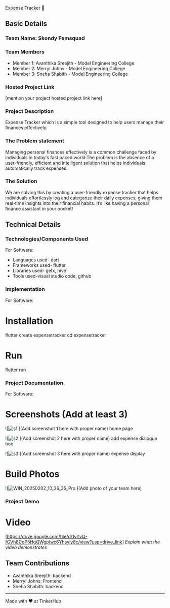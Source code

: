 Expense Tracker 🎯


## Basic Details
### Team Name: Skondy Femsquad


### Team Members
- Member 1: Avanthika Sreejith - Model Engineering College
- Member 2: Merryl Johns - Model Engineering College
- Member 3: Sneha Shabith - Model Engineering College

### Hosted Project Link
[mention your project hosted project link here]

### Project Description
Expense Tracker which is a simple tool designed to help users manage their finances effectively.

### The Problem statement
Managing personal finances effectively is a common challenge faced by individuals in today's fast paced world.The problem is the absence of a user-friendly, efficient and intelligent solution that helps individuals automatically track expenses.

### The Solution
We are solving this by creating a user-friendly expense tracker that helps individuals effortlessly log and categorize their daily expenses, giving them real-time insights into their financial habits. It’s like having a personal finance assistant in your pocket!

## Technical Details
### Technologies/Components Used
For Software:
- Languages used- dart
- Frameworks used- flutter
- Libraries used- getx, hive
- Tools used-visual studio code, github


### Implementation
For Software:
# Installation
flutter create expensetracker
cd expensetracker


# Run
flutter run

### Project Documentation
For Software:

# Screenshots (Add at least 3)
![![s1](https://github.com/user-attachments/assets/c374e23d-271e-4196-b9c7-d76008204763)
](Add screenshot 1 here with proper name)
home page

![![s2](https://github.com/user-attachments/assets/e454919f-c4ee-4394-90fe-e86af4ba058d)
](Add screenshot 2 here with proper name)
add expense dialogue box

![![s3](https://github.com/user-attachments/assets/7d7053f0-cb75-4841-9c20-9df706598965)
](Add screenshot 3 here with proper name)
expense display


# Build Photos
![![WIN_20250202_10_36_35_Pro](https://github.com/user-attachments/assets/3258fb7b-eae4-4515-9f40-981c757762cc)
](Add photo of your team here)




### Project Demo
# Video
[https://drive.google.com/file/d/1vYvQ-fGVh8CdP5HgQWgpIwc6Yhsyly8c/view?usp=drive_link]
*Explain what the video demonstrates*



## Team Contributions
- Avanthika Sreejith: backend
- Merryl Johns: Frontend
- Sneha Shabith: backend

---
Made with ❤️ at TinkerHub
